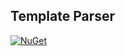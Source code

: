 ## Template Parser

[![NuGet](https://img.shields.io/nuget/v/wk.TemplateParser.svg)](https://www.nuget.org/packages/wk.TemplateParser)